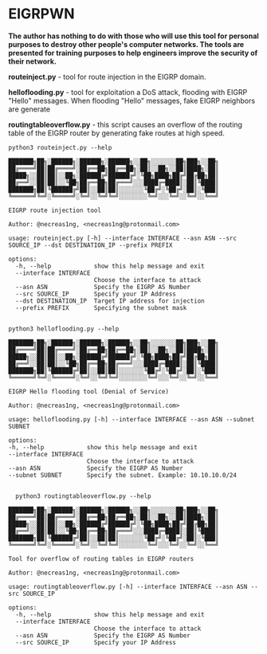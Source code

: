 # EIGRPWN

**The author has nothing to do with those who will use this tool for personal purposes to destroy other people's computer networks. The tools are presented for training purposes to help engineers improve the security of their network.**

**routeinject.py** - tool for route injection in the EIGRP domain.

**helloflooding.py** - tool for exploitation a DoS attack, flooding with EIGRP "Hello" messages. When flooding "Hello" messages, fake EIGRP neighbors are generate

**routingtableoverflow.py** - this script causes an overflow of the routing table of the EIGRP router by generating fake routes at high speed.

```
python3 routeinject.py --help

███████╗██╗░██████╗░██████╗░██████╗░░██╗░░░░░░░██╗███╗░░██╗
██╔════╝██║██╔════╝░██╔══██╗██╔══██╗░██║░░██╗░░██║████╗░██║
█████╗░░██║██║░░██╗░██████╔╝██████╔╝░╚██╗████╗██╔╝██╔██╗██║
██╔══╝░░██║██║░░╚██╗██╔══██╗██╔═══╝░░░████╔═████║░██║╚████║
███████╗██║╚██████╔╝██║░░██║██║░░░░░░░╚██╔╝░╚██╔╝░██║░╚███║
╚══════╝╚═╝░╚═════╝░╚═╝░░╚═╝╚═╝░░░░░░░░╚═╝░░░╚═╝░░╚═╝░░╚══╝
    
EIGRP route injection tool

Author: @necreas1ng, <necreas1ng@protonmail.com>

usage: routeinject.py [-h] --interface INTERFACE --asn ASN --src SOURCE_IP --dst DESTINATION_IP --prefix PREFIX

options:
  -h, --help            show this help message and exit
  --interface INTERFACE
                        Choose the interface to attack
  --asn ASN             Specify the EIGRP AS Number
  --src SOURCE_IP       Specify your IP Address
  --dst DESTINATION_IP  Target IP address for injection
  --prefix PREFIX       Specifying the subnet mask
  
  ```
  
  ```
  python3 helloflooding.py --help
  
███████╗██╗░██████╗░██████╗░██████╗░░██╗░░░░░░░██╗███╗░░██╗
██╔════╝██║██╔════╝░██╔══██╗██╔══██╗░██║░░██╗░░██║████╗░██║
█████╗░░██║██║░░██╗░██████╔╝██████╔╝░╚██╗████╗██╔╝██╔██╗██║
██╔══╝░░██║██║░░╚██╗██╔══██╗██╔═══╝░░░████╔═████║░██║╚████║
███████╗██║╚██████╔╝██║░░██║██║░░░░░░░╚██╔╝░╚██╔╝░██║░╚███║
╚══════╝╚═╝░╚═════╝░╚═╝░░╚═╝╚═╝░░░░░░░░╚═╝░░░╚═╝░░╚═╝░░╚══╝
    
EIGRP Hello flooding tool (Denial of Service)

Author: @necreas1ng, <necreas1ng@protonmail.com>

usage: helloflooding.py [-h] --interface INTERFACE --asn ASN --subnet SUBNET

options:
  -h, --help            show this help message and exit
  --interface INTERFACE
                        Choose the interface to attack
  --asn ASN             Specify the EIGRP AS Number
  --subnet SUBNET       Specify the subnet. Example: 10.10.10.0/24
  
  
  ```
  
```
  python3 routingtableoverflow.py --help
  
███████╗██╗░██████╗░██████╗░██████╗░░██╗░░░░░░░██╗███╗░░██╗
██╔════╝██║██╔════╝░██╔══██╗██╔══██╗░██║░░██╗░░██║████╗░██║
█████╗░░██║██║░░██╗░██████╔╝██████╔╝░╚██╗████╗██╔╝██╔██╗██║
██╔══╝░░██║██║░░╚██╗██╔══██╗██╔═══╝░░░████╔═████║░██║╚████║
███████╗██║╚██████╔╝██║░░██║██║░░░░░░░╚██╔╝░╚██╔╝░██║░╚███║
╚══════╝╚═╝░╚═════╝░╚═╝░░╚═╝╚═╝░░░░░░░░╚═╝░░░╚═╝░░╚═╝░░╚══╝
    
Tool for overflow of routing tables in EIGRP routers

Author: @necreas1ng, <necreas1ng@protonmail.com>

usage: routingtableoverflow.py [-h] --interface INTERFACE --asn ASN --src SOURCE_IP

options:
  -h, --help            show this help message and exit
  --interface INTERFACE
                        Choose the interface to attack
  --asn ASN             Specify the EIGRP AS Number
  --src SOURCE_IP       Specify your IP Address
  

